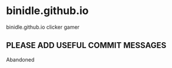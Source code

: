 # binidle.github.io
binidle.github.io clicker gamer
## PLEASE ADD USEFUL COMMIT MESSAGES

Abandoned

